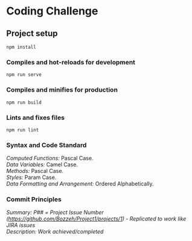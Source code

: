 # Coding Challenge

## Project setup
```
npm install
```

### Compiles and hot-reloads for development
```
npm run serve
```

### Compiles and minifies for production
```
npm run build
```

### Lints and fixes files
```
npm run lint
```

### Syntax and Code Standard
*Computed Functions:* Pascal Case.  
*Data Variables:* Camel Case.  
*Methods:* Pascal Case.  
*Styles:* Param Case.  
*Data Formatting and Arrangement:* Ordered Alphabetically.  

### Commit Principles
*Summary: P## = Project Issue Number (https://github.com/Bozzeh/Project1/projects/1) - Replicated to work like JIRA issues*  
*Description: Work achieved/completed*  